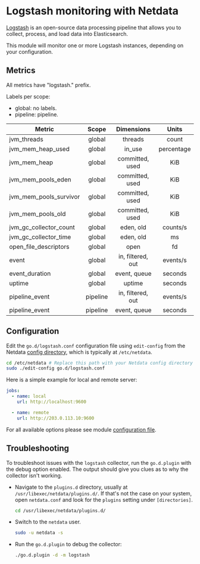 <!--
title: "Logstash monitoring with Netdata"
description: "Monitor the health and performance of Logstash instances with zero configuration, per-second metric granularity, and interactive visualizations."
custom_edit_url: https://github.com/netdata/go.d.plugin/edit/master/modules/logstash/README.md
sidebar_label: "Logstash"
-->

# Logstash monitoring with Netdata

[Logstash](https://www.elastic.co/products/logstash) is an open-source data processing pipeline that allows you to
collect, process, and load data into Elasticsearch.

This module will monitor one or more Logstash instances, depending on your configuration.

## Metrics

All metrics have "logstash." prefix.

Labels per scope:

- global: no labels.
- pipeline: pipeline.

| Metric                 |  Scope   |    Dimensions     |   Units    |
|------------------------|:--------:|:-----------------:|:----------:|
| jvm_threads            |  global  |      threads      |   count    |
| jvm_mem_heap_used      |  global  |      in_use       | percentage |
| jvm_mem_heap           |  global  |  committed, used  |    KiB     |
| jvm_mem_pools_eden     |  global  |  committed, used  |    KiB     |
| jvm_mem_pools_survivor |  global  |  committed, used  |    KiB     |
| jvm_mem_pools_old      |  global  |  committed, used  |    KiB     |
| jvm_gc_collector_count |  global  |     eden, old     |  counts/s  |
| jvm_gc_collector_time  |  global  |     eden, old     |     ms     |
| open_file_descriptors  |  global  |       open        |     fd     |
| event                  |  global  | in, filtered, out |  events/s  |
| event_duration         |  global  |   event, queue    |  seconds   |
| uptime                 |  global  |      uptime       |  seconds   |
| pipeline_event         | pipeline | in, filtered, out |  events/s  |
| pipeline_event         | pipeline |   event, queue    |  seconds   |

## Configuration

Edit the `go.d/logstash.conf` configuration file using `edit-config` from the
Netdata [config directory](https://learn.netdata.cloud/docs/configure/nodes), which is typically at `/etc/netdata`.

```bash
cd /etc/netdata # Replace this path with your Netdata config directory
sudo ./edit-config go.d/logstash.conf
```

Here is a simple example for local and remote server:

```yaml
jobs:
  - name: local
    url: http://localhost:9600

  - name: remote
    url: http://203.0.113.10:9600
```

For all available options please see
module [configuration file](https://github.com/netdata/go.d.plugin/blob/master/config/go.d/logstash.conf).

## Troubleshooting

To troubleshoot issues with the `logstash` collector, run the `go.d.plugin` with the debug option enabled. The output
should give you clues as to why the collector isn't working.

- Navigate to the `plugins.d` directory, usually at `/usr/libexec/netdata/plugins.d/`. If that's not the case on
  your system, open `netdata.conf` and look for the `plugins` setting under `[directories]`.

  ```bash
  cd /usr/libexec/netdata/plugins.d/
  ```

- Switch to the `netdata` user.

  ```bash
  sudo -u netdata -s
  ```

- Run the `go.d.plugin` to debug the collector:

  ```bash
  ./go.d.plugin -d -m logstash
  ```
